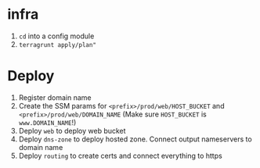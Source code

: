 # infra
1. `cd` into a config module
1. `terragrunt apply/plan"`

# Deploy

1. Register domain name
1. Create the SSM params for `<prefix>/prod/web/HOST_BUCKET` and `<prefix>/prod/web/DOMAIN_NAME` (Make sure `HOST_BUCKET` is `www.DOMAIN_NAME`!)
1. Deploy `web` to deploy web bucket
1. Deploy `dns-zone` to deploy hosted zone. Connect output nameservers to domain name
1. Deploy `routing` to create certs and connect everything to https
